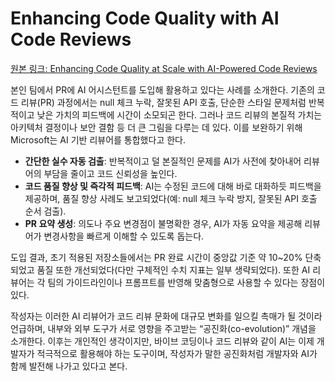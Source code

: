 # Enhancing Code Quality with AI Code Reviews

[원본 링크: Enhancing Code Quality at Scale with AI-Powered Code Reviews](https://devblogs.microsoft.com/engineering-at-microsoft/enhancing-code-quality-at-scale-with-ai-powered-code-reviews/)

본인 팀에서 PR에 AI 어시스턴트를 도입해 활용하고 있다는 사례를 소개한다. 기존의 코드 리뷰(PR) 과정에서는 null 체크 누락, 잘못된 API 호출, 단순한 스타일 문제처럼 반복적이고 낮은 가치의 피드백에 시간이 소모되곤 한다. 그러나 코드 리뷰의 본질적 가치는 아키텍처 결정이나 보안 결함 등 더 큰 그림을 다루는 데 있다. 이를 보완하기 위해 Microsoft는 AI 기반 리뷰어를 통합했다고 한다.

- **간단한 실수 자동 검출**: 반복적이고 덜 본질적인 문제를 AI가 사전에 찾아내어 리뷰어의 부담을 줄이고 코드 신뢰성을 높인다.
- **코드 품질 향상 및 즉각적 피드백**: AI는 수정된 코드에 대해 바로 대화하듯 피드백을 제공하며, 품질 향상 사례도 보고되었다(예: null 체크 누락 방지, 잘못된 API 호출 순서 검출).
- **PR 요약 생성**: 의도나 주요 변경점이 불명확한 경우, AI가 자동 요약을 제공해 리뷰어가 변경사항을 빠르게 이해할 수 있도록 돕는다.

도입 결과, 초기 적용된 저장소들에서는 PR 완료 시간이 중앙값 기준 약 10~20% 단축되었고 품질 또한 개선되었다(다만 구체적인 수치 지표는 일부 생략되었다). 또한 AI 리뷰어는 각 팀의 가이드라인이나 프롬프트를 반영해 맞춤형으로 사용할 수 있다는 장점이 있다.

작성자는 이러한 AI 리뷰어가 코드 리뷰 문화에 대규모 변화를 일으킬 촉매가 될 것이라 언급하며, 내부와 외부 도구가 서로 영향을 주고받는 “공진화(co-evolution)” 개념을 소개한다. 이후는 개인적인 생각이지만, 바이브 코딩이나 코드 리뷰와 같이 AI는 이제 개발자가 적극적으로 활용해야 하는 도구이며, 작성자가 말한 공진화처럼 개발자와 AI가 함께 발전해 나가고 있다고 본다.